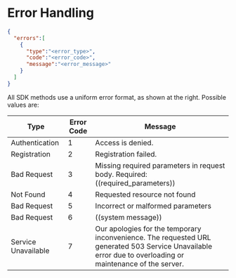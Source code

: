 

# Error Handling

```json
{
  "errors":[
    {
      "type":"<error_type>",
      "code":"<error_code>",
      "message":"<error_message>"
    }
  ]
}
```
All SDK methods use a uniform error format, as shown at the right. Possible values are:

|Type|Error Code|Message|
|---|---|---|
|Authentication|1|Access is denied.|
|Registration|2|Registration failed.|
|Bad Request|3|Missing required parameters in request body. Required: ((required_parameters))|
|Not Found|4|Requested resource not found|
|Bad Request|5|Incorrect or malformed parameters|
|Bad Request|6|((system message))|
|Service Unavailable|7|Our apologies for the temporary inconvenience. The requested URL generated 503 Service Unavailable error due to overloading or maintenance of the server.|
